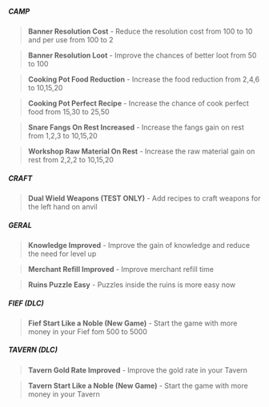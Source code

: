 
##### CAMP
> **Banner Resolution Cost** - Reduce the resolution cost from 100 to 10 and per use from 100 to 2

> **Banner Resolution Loot** - Improve the chances of better loot from 50 to 100

> **Cooking Pot Food Reduction** - Increase the food reduction from 2,4,6 to 10,15,20

> **Cooking Pot Perfect Recipe** - Increase the chance of cook perfect food from 15,30 to 25,50

> **Snare Fangs On Rest Increased** - Increase the fangs gain on rest from 1,2,3 to 10,15,20

> **Workshop Raw Material On Rest** - Increase the raw material gain on rest from 2,2,2 to 10,15,20


##### CRAFT
> **Dual Wield Weapons (TEST ONLY)** - Add recipes to craft weapons for the left hand on anvil


##### GERAL
> **Knowledge Improved** - Improve the gain of knowledge and reduce the need for level up

> **Merchant Refill Improved** - Improve merchant refill time

> **Ruins Puzzle Easy** - Puzzles inside the ruins is more easy now


##### FIEF (DLC)
> **Fief Start Like a Noble (New Game)** - Start the game with more money in your Fief fom 500 to 5000


##### TAVERN (DLC)
> **Tavern Gold Rate Improved** - Improve the gold rate in your Tavern

> **Tavern Start Like a Noble (New Game)** - Start the game with more money in your Tavern


